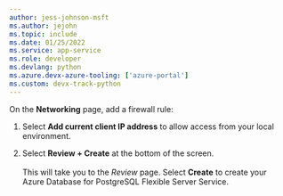 ```yaml
---
author: jess-johnson-msft
ms.author: jejohn
ms.topic: include
ms.date: 01/25/2022
ms.service: app-service
ms.role: developer
ms.devlang: python
ms.azure.devx-azure-tooling: ['azure-portal']
ms.custom: devx-track-python
---
```


On the **Networking** page, add a firewall rule:

1. Select **Add current client IP address** to allow access from your local environment.

1. Select **Review + Create** at the bottom of the screen.
<br><br>
This will take you to the *Review* page.  Select **Create** to create your Azure Database for PostgreSQL Flexible Server Service.
